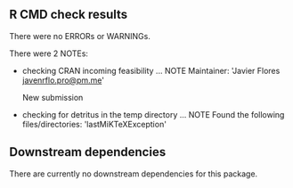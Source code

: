 ## R CMD check results
There were no ERRORs or WARNINGs.

There were 2 NOTEs:

* checking CRAN incoming feasibility ... NOTE
  Maintainer: 'Javier Flores <javenrflo.pro@pm.me>'

  New submission
  
* checking for detritus in the temp directory ... NOTE
  Found the following files/directories:
  'lastMiKTeXException'
  
## Downstream dependencies
There are currently no downstream dependencies for this package.
